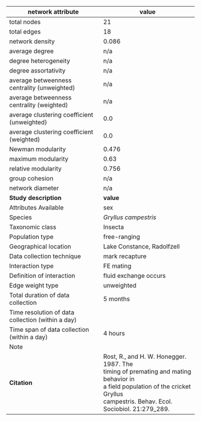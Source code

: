 network attribute|value
---|---
total nodes|21
total edges|18
network density|0.086
average degree|n/a
degree heterogeneity|n/a
degree assortativity|n/a
average betweenness centrality (unweighted)|n/a
average betweenness centrality (weighted)|n/a
average clustering coefficient (unweighted)|0.0
average clustering coefficient (weighted)|0.0
Newman modularity|0.476
maximum modularity|0.63
relative modularity|0.756
group cohesion|n/a
network diameter|n/a
**Study description**|**value**
Attributes Available|sex
Species|*Gryllus campestris*
Taxonomic class|Insecta
Population type|free-ranging
Geographical location|Lake Constance, Radolfzell
Data collection technique|mark recapture
Interaction type|FE mating
Definition of interaction|fluid exchange occurs
Edge weight type|unweighted
Total duration of data collection|5 months
Time resolution of data collection (within a day)|
Time span of data collection (within a day)|4 hours
Note|
**Citation** | Rost, R., and H. W. Honegger. 1987. The <br> timing of premating and mating behavior in <br> a field population of the cricket Gryllus <br> campestris. Behav. Ecol. Sociobiol. 21:279_289.